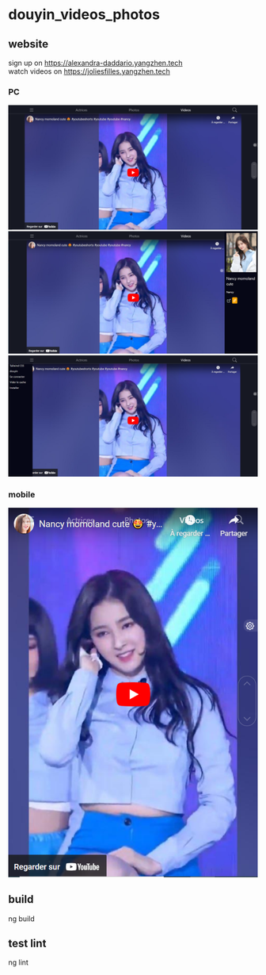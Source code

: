 # douyin_videos_photos

## website
sign up on <a href="https://alexandra-daddario.yangzhen.tech/login" target="_blank">https://alexandra-daddario.yangzhen.tech</a><br>
watch videos on <a href="https://joliesfilles.yangzhen.tech/videos" target="_blank">https://joliesfilles.yangzhen.tech</a><br>

### PC
<img src="docs/md/1.png" alt=""><br>
<img src="docs/md/2.png" alt=""><br>
<img src="docs/md/4.png" alt=""><br>

### mobile
<img src="docs/md/3.png" alt=""><br>

## build
ng build

## test lint
ng lint